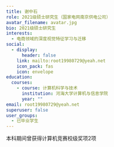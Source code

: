 ```yaml
---
title: 谢中石
role: 2021级硕士研究生（国家电网南京供电公司）
avatar_filename: avatar.jpg
bio: 2021级硕士研究生
interests:
  - 电商领域的深度视觉特征学习与迁移
social:
  - display:
      header: false
    link: mailto:root19980729@yeah.net
    icon_pack: fas
    icon: envelope
education:
  courses:
    - course: 计算机科学与技术
      institution: 河海大学计算机与信息学院
      year: ""
email: root19980729@yeah.net
superuser: false
user_groups:
  - 已毕业学生
---
```

本科期间曾获得计算机竞赛校级奖项2项
